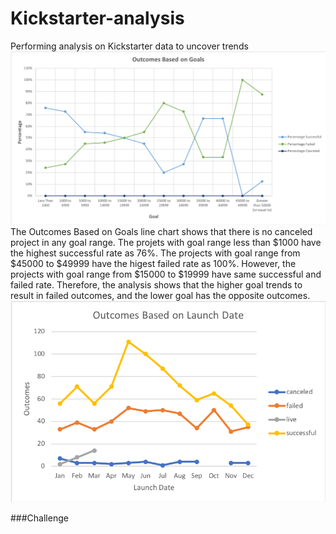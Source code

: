 # Kickstarter-analysis
Performing analysis on Kickstarter data to uncover trends
![Outcomes Based on Goals](https://github.com/jiangao2020/Kickstarter-analysis/blob/master/Outcomes%20Based%20on%20Goals.png)
The Outcomes Based on Goals line chart shows that there is no canceled project in any goal range. The projets with goal range less than $1000 have the highest successful rate as 76%. The projects with goal range from $45000 to $49999 have the higest failed rate as 100%. However, the projects with goal range from $15000 to $19999 have same successful and failed rate. Therefore, the analysis shows that the higher goal trends to result in failed outcomes, and the lower goal has the opposite outcomes.
![Outcomes Based on Launch Dates](https://github.com/jiangao2020/Kickstarter-analysis/blob/master/Outcomes%20Based%20on%20Launch%20Date.png)

###Challenge 
